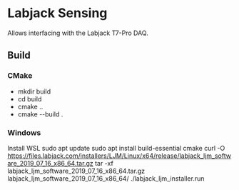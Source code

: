 # Labjack Sensing

Allows interfacing with the Labjack T7-Pro DAQ. 

## Build
### CMake
- mkdir build
- cd build
- cmake ..
- cmake --build . 

### Windows 
Install WSL 
sudo apt update 
sudo apt install build-essential cmake 
curl -O https://files.labjack.com/installers/LJM/Linux/x64/release/labjack_ljm_software_2019_07_16_x86_64.tar.gz
tar -xf labjack_ljm_software_2019_07_16_x86_64.tar.gz labjack_ljm_software_2019_07_16_x86_64/
./labjack_ljm_installer.run
